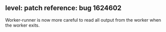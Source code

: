level: patch
reference: bug 1624602
---
Worker-runner is now more careful to read all output from the worker when the worker exits.
